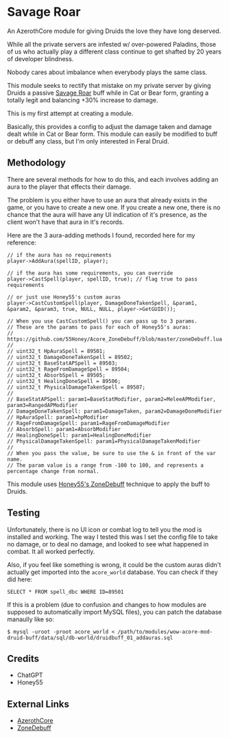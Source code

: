# Savage Roar

An AzerothCore module for giving Druids the love they have long deserved.

While all the private servers are infested w/ over-powered Paladins, those of us who actually play a different class continue to get shafted by 20 years of developer blindness.

Nobody cares about imbalance when everybody plays the same class.

This module seeks to rectify that mistake on my private server by giving Druids a passive [Savage Roar](https://www.wowhead.com/wotlk/spell=52610/savage-roar) buff while in Cat or Bear form, granting a totally legit and balancing +30% increase to damage.

This is my first attempt at creating a module.

Basically, this provides a config to adjust the damage taken and damage dealt while in Cat or Bear form.  This module can easily be modified to buff or debuff any class, but I'm only interested in Feral Druid.

## Methodology

There are several methods for how to do this, and each involves adding an aura to the player that effects their damage.

The problem is you either have to use an aura that already exists in the game, or you have to create a new one.  If you create a new one, there is no chance that the aura will have any UI indication of it's presence, as the client won't have that aura in it's records.

Here are the 3 aura-adding methods I found, recorded here for my reference:

```
// if the aura has no requirements
player->AddAura(spellID, player);

// if the aura has some requirements, you can override
player->CastSpell(player, spellID, true); // flag true to pass requirements

// or just use Honey55's custom auras
player->CastCustomSpell(player, DamageDoneTakenSpell, &param1, &param2, &param3, true, NULL, NULL, player->GetGUID());

// When you use CastCustomSpell() you can pass up to 3 params.
// These are the params to pass for each of Honey55's auras:
// https://github.com/55Honey/Acore_ZoneDebuff/blob/master/zoneDebuff.lua
//
// uint32_t HpAuraSpell = 89501;
// uint32_t DamageDoneTakenSpell = 89502;
// uint32_t BaseStatAPSpell = 89503;
// uint32_t RageFromDamageSpell = 89504;
// uint32_t AbsorbSpell = 89505;
// uint32_t HealingDoneSpell = 89506;
// uint32_t PhysicalDamageTakenSpell = 89507;
//
// BaseStatAPSpell: param1=BaseStatModifier, param2=MeleeAPModifier, param3=RangedAPModifier
// DamageDoneTakenSpell: param1=DamageTaken, param2=DamageDoneModifier
// HpAuraSpell: param1=hpModifier
// RageFromDamageSpell: param1=RageFromDamageModifier
// AbsorbSpell: param1=AbsorbModifier
// HealingDoneSpell: param1=HealingDoneModifier
// PhysicalDamageTakenSpell: param1=PhysicalDamageTakenModifier
//
// When you pass the value, be sure to use the & in front of the var name.
// The param value is a range from -100 to 100, and represents a percentage change from normal.
```

This module uses [Honey55's ZoneDebuff](https://github.com/55Honey/Acore_ZoneDebuff/blob/master/zoneDebuff.lua) technique to apply the buff to Druids.

## Testing

Unfortunately, there is no UI icon or combat log to tell you the mod is installed and working.  The way I tested this was I set the config file to take no damage, or to deal no damage, and looked to see what happened in combat.  It all worked perfectly.

Also, if you feel like something is wrong, it could be the custom auras didn't actually get imported into the ``acore_world`` database.  You can check if they did here:

```
SELECT * FROM spell_dbc WHERE ID=89501
```

If this is a problem (due to confusion and changes to how modules are supposed to automatically import MySQL files), you can patch the database manaully like so:

```
$ mysql -uroot -proot acore_world < /path/to/modules/wow-acore-mod-druid-buff/data/sql/db-world/druidbuff_01_addauras.sql
```

## Credits

- ChatGPT
- Honey55

## External Links

- [AzerothCore](https://github.com/azerothcore/azerothcore-wotlk)
- [ZoneDebuff](https://github.com/55Honey/Acore_ZoneDebuff/blob/master/zoneDebuff.lua)